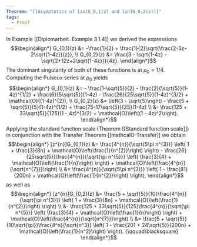 ```yaml
---
Theorem: "[[Asymptotics of [zn]G_0,1(z) and [zn]G_0,2(z)]]"
tags:
  - Proof
---
```


In Example [[Diplomarbeit. Example 3.1.4]] we derived the expressions
$$\begin{align*}
G_{0,1}(z) &= -\frac{1}{2} + \frac{1}{2}\sqrt{\frac{2-3z-2\sqrt{1-4z}}{z}}, \\
G_{0,2}(z) &= \frac{3 - \sqrt{1-4z} - \sqrt{2+12z+2\sqrt{1-4z}}}{4z}.
\end{align*}$$
The dominant singularity of both of these functions is at $\rho_{0} = 1/4$. Computing the Puiseux series at $\rho_0$ yields
$$\begin{align*}
G_{0,1}(z) &= - \frac{1-\sqrt{5}}{2} - \frac{2}{\sqrt{5}}(1-4z)^{1/2} + \frac{6}{5\sqrt{5}}(1-4z) - \frac{26}{25\sqrt{5}}(1-4z)^{3/2} + \mathcal{O}((1-4z)^{2}), \\
G_{0,2}(z) &= \left(3 - \sqrt{5}\right) - \frac{5 + \sqrt{5}}{5}(1-4z)^{1/2} + \frac{75-17\sqrt{5}}{25}(1-4z) \\
&- \frac{125 +  33\sqrt{5}}{125}(1 - 4z)^{3/2} + \mathcal{O}\left((1 - 4z)^2\right).
\end{align*}$$
Applying the standard function scale (Theorem [[Standard function scale]]) in conjunction with the Transfer Theorem [[mathcalO-Transfer]] we obtain
$$\begin{align*}
[z^{n}]G_{0,1}(z) &= \frac{4^{n}}{\sqrt{5\pi n^{3}}}
\left(
1 + \frac{3}{8n} + 
\mathcal{O}\left(\frac{1}{n^{2}}\right)
\right) - 
\frac{26}{25\sqrt{5}}\frac{4^{n}}{\sqrt{\pi n^{5}}}
\left(
\frac{3}{4} + \mathcal{O}\left(\frac{1}{n}\right)
\right) + 
\mathcal{O}\left(\frac{4^{n}}{\sqrt{n^{7}}}\right) \\
&= \frac{4^{n}}{\sqrt{5\pi n^{3}}}
\left(
1 - \frac{81}{200n} + 
\mathcal{O}\left(\frac{1}{n^{2}}\right)
\right),
\end{align*}$$
as well as
$$\begin{align*}
[z^{n}]G_{0,2}(z) &= \frac{5 + \sqrt{5}}{10}\frac{4^{n}}{\sqrt{\pi n^{3}}}
\left(
1 + \frac{3}{8n} + 
\mathcal{O}\left(\frac{1}{n^{2}}\right)
\right) \\
&-
\frac{125 + 33\sqrt{5}}{125}\frac{4^{n}}{\sqrt{\pi n^{5}}}
\left(
\frac{3}{4} + \mathcal{O}\left(\frac{1}{n}\right)
\right) +
\mathcal{O}\left(\frac{4^{n}}{\sqrt{n^{7}}}\right) \\
&= \frac{5 + \sqrt{5}}{10\sqrt{\pi}}\frac{4^n}{\sqrt{n^3}}
\left(
1 - \frac{201 + 24\sqrt{5}}{200n} + \mathcal{O}\left(\frac{1}{n^2}\right)
\right). {\qquad\blacksquare}
\end{align*}$$
